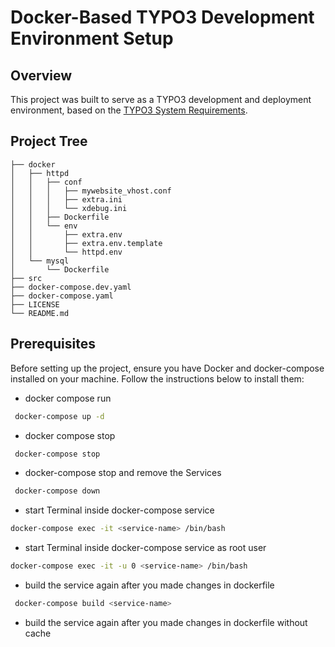 # Docker-Based TYPO3 Development Environment Setup

## Overview
This project was built to serve as a TYPO3 development and deployment environment, based on the
[TYPO3 System Requirements](https://docs.typo3.org/m/typo3/tutorial-getting-started/main/en-us/SystemRequirements/Index.html).

## Project Tree
    ├── docker
    │   ├── httpd
    │   │   ├── conf
    │   │   │   ├── mywebsite_vhost.conf
    │   │   │   ├── extra.ini
    │   │   │   └── xdebug.ini
    │   │   ├── Dockerfile
    │   │   └── env
    │   │       ├── extra.env
    │   │       ├── extra.env.template
    │   │       └── httpd.env
    │   └── mysql
    │       └── Dockerfile
    ├── src
    ├── docker-compose.dev.yaml
    ├── docker-compose.yaml
    ├── LICENSE
    └── README.md

## Prerequisites

Before setting up the project, ensure you have Docker and docker-compose installed on your machine. Follow the instructions below to install them:

- docker compose  run
```bash
 docker-compose up -d
```
- docker compose stop
```bash
 docker-compose stop
```
- docker-compose stop and remove the Services
```bash
 docker-compose down
```
- start Terminal inside docker-compose service
```bash
docker-compose exec -it <service-name> /bin/bash
```
- start Terminal inside docker-compose service as root user
```bash
docker-compose exec -it -u 0 <service-name> /bin/bash
```
- build the service again after you made changes in dockerfile
```bash
 docker-compose build <service-name>
```
- build the service again after you made changes in dockerfile without cache
```bash
